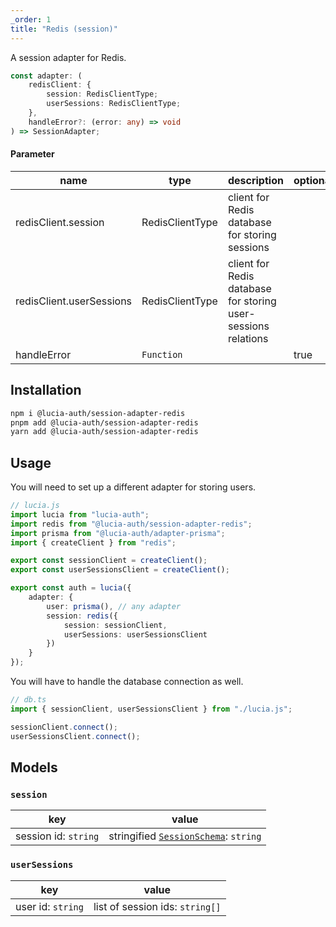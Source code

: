 ```yaml
---
_order: 1
title: "Redis (session)"
---
```


A session adapter for Redis.

```ts
const adapter: (
	redisClient: {
		session: RedisClientType;
		userSessions: RedisClientType;
	},
	handleError?: (error: any) => void
) => SessionAdapter;
```

#### Parameter

| name                     | type            | description                                                   | optional |
| ------------------------ | --------------- | ------------------------------------------------------------- | -------- |
| redisClient.session      | RedisClientType | client for Redis database for storing sessions                |          |
| redisClient.userSessions | RedisClientType | client for Redis database for storing user-sessions relations |          |
| handleError              | `Function`      |                                                               | true     |

## Installation

```bash
npm i @lucia-auth/session-adapter-redis
pnpm add @lucia-auth/session-adapter-redis
yarn add @lucia-auth/session-adapter-redis
```

## Usage

You will need to set up a different adapter for storing users.

```ts
// lucia.js
import lucia from "lucia-auth";
import redis from "@lucia-auth/session-adapter-redis";
import prisma from "@lucia-auth/adapter-prisma";
import { createClient } from "redis";

export const sessionClient = createClient();
export const userSessionsClient = createClient();

export const auth = lucia({
	adapter: {
		user: prisma(), // any adapter
		session: redis({
			session: sessionClient,
			userSessions: userSessionsClient
		})
	}
});
```

You will have to handle the database connection as well.

```ts
// db.ts
import { sessionClient, userSessionsClient } from "./lucia.js";

sessionClient.connect();
userSessionsClient.connect();
```

## Models

### `session`

| key                  | value                                                                                     |
| -------------------- | ----------------------------------------------------------------------------------------- |
| session id: `string` | stringified [`SessionSchema`](/reference/adapters/database-model#schema-type-1): `string` |

### `userSessions`

| key               | value                           |
| ----------------- | ------------------------------- |
| user id: `string` | list of session ids: `string[]` |
